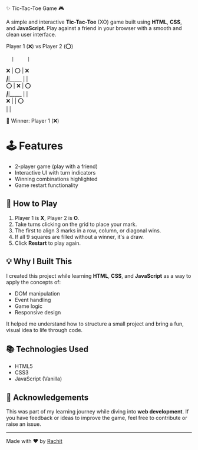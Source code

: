 ✨ Tic-Tac-Toe Game 🎮

A simple and interactive **Tic-Tac-Toe** (XO) game built using **HTML**, **CSS**, and **JavaScript**. 
Play against a friend in your browser with a smooth and clean user interface.

Player 1 (❌)  vs  Player 2 (⭕)

      |     |     
   ❌  |  ⭕  |  ❌  
 _____|_____|_____
      |     |     
   ⭕  |  ❌  |  ⭕  
 _____|_____|_____
      |     |     
   ❌  |     |  ⭕  
      |     |     

🎉 Winner: Player 1 (❌)

# 🕹️ Features

- 2-player game (play with a friend)
- Interactive UI with turn indicators
- Winning combinations highlighted
- Game restart functionality

## 🧠 How to Play

1. Player 1 is **X**, Player 2 is **O**.
2. Take turns clicking on the grid to place your mark.
3. The first to align 3 marks in a row, column, or diagonal wins.
4. If all 9 squares are filled without a winner, it's a draw.
5. Click **Restart** to play again.

## 💡 Why I Built This

I created this project while learning **HTML**, **CSS**, and **JavaScript** as a way to apply the concepts of:

- DOM manipulation
- Event handling
- Game logic
- Responsive design

It helped me understand how to structure a small project and bring a fun, visual idea to life through code.

## 📚 Technologies Used

- HTML5
- CSS3
- JavaScript (Vanilla)

## 🙌 Acknowledgements

This was part of my learning journey while diving into **web development**. If you have feedback or ideas to improve the game, feel free to contribute or raise an issue.

---

Made with ❤️ by [Rachit](https://github.com/yourusername)  
